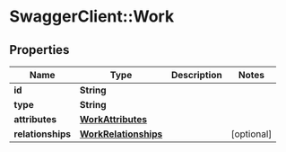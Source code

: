 # SwaggerClient::Work

## Properties
Name | Type | Description | Notes
------------ | ------------- | ------------- | -------------
**id** | **String** |  | 
**type** | **String** |  | 
**attributes** | [**WorkAttributes**](WorkAttributes.md) |  | 
**relationships** | [**WorkRelationships**](WorkRelationships.md) |  | [optional] 


